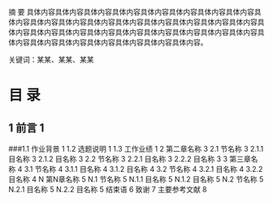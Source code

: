 摘     要
具体内容具体内容具体内容具体内容具体内容具体内容具体内容具体内容具体内容具体内容具体内容具体内容具体内容具体内容具体内容具体内容具体内容具体内容具体内容具体内容具体内容具体内容具体内容具体内容具体内容具体内容具体内容具体内容具体内容具体内容具体内容具体内容具体内容。

关键词：某某、某某、某某
 

目    录
===================================  


1 前言	1
----------------------------------- 
###1.1  作业背景	1
1.2  选题说明	1
1.3  工作业绩	1
2  第二章名称	3
2.1   节名称	3
2.1.1  目名称	3
2.1.2  目名称	3
2.2 节名称	3
2.2.1  目名称	3
2.2.2  目名称	3
3 第三章名称	4
3.1   节名称	4
3.1.1  目名称	4
3.1.2  目名称	4
3.2 节名称	4
3.2.1  目名称	4
3.2.2  目名称	4
N 第N章名称	5
N.1   节名称	5
N.1.1  目名称	5
N.1.2  目名称	5
N.2 节名称	5
N.2.1  目名称	5
N.2.2  目名称	5
结束语	6
致谢	7
主要参考文献	8


